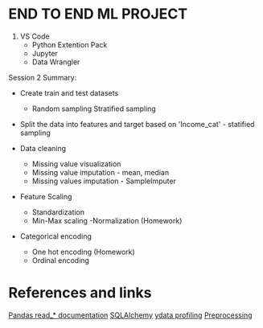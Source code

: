 # END TO END ML PROJECT

01. VS Code
    - Python Extention Pack
    - Jupyter
    - Data Wrangler

Session 2 Summary:
- Create train and test datasets
    - Random sampling
    Stratified sampling
- Split the data into features and target based on
'Income_cat' - statified sampling

- Data cleaning
    - Missing value visualization
    - Missing value imputation - mean, median
    - Missing values imputation - SampleImputer
    
- Feature Scaling
    - Standardization
    - Min-Max scaling
    -Normalization (Homework)

- Categorical encoding
    - One hot encoding (Homework)
    - Ordinal encoding

# References and links

[Pandas read\_\* documentation](https://pandas.pydata.org/docs/getting_started/intro_tutorials/02_read_write.html)
[SQLAlchemy](https://www.sqlalchemy.org)
[ydata profiling](https://docs.profiling.ydata.ai/latest/)
[Preprocessing](https://scikit-learn.org/stable/modules/preprocessing.html)
